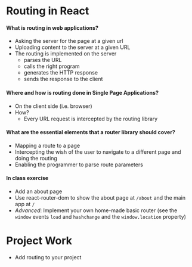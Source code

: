 # Routing in React

#### What is routing in web applications?
- Asking the server for the page at a given url
- Uploading content to the server at a given URL
- The routing is implemented on the server
	- parses the URL
	- calls the right program
	- generates the HTTP response
	- sends the response to the client

#### Where and how is routing done in Single Page Applications? 
- On the client side (i.e. browser)
- How? 
	- Every URL request is intercepted by the routing library

#### What are the essential elements that a router library should cover? 
- Mapping a route to a page
- Intercepting the wish of the user to navigate to a different page and doing the routing
- Enabling the programmer to parse route parameters 


#### In class exercise
- Add an about page 
- Use react-router-dom to show the about page at `/about` and the main app at `/`
- *Advanced*: Implement your own home-made basic router (see the `window` events `load` and `hashchange` and the `window.location` property)

# Project Work
- Add routing to your project

